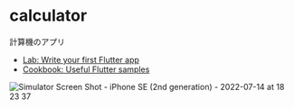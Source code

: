 # calculator
計算機のアプリ

- [Lab: Write your first Flutter app](https://flutter.dev/docs/get-started/codelab)
- [Cookbook: Useful Flutter samples](https://flutter.dev/docs/cookbook)

![Simulator Screen Shot - iPhone SE (2nd generation) - 2022-07-14 at 18 23 37](https://user-images.githubusercontent.com/87554257/178950761-4875fa90-ef79-4504-8d5f-ddd71107b223.png)
